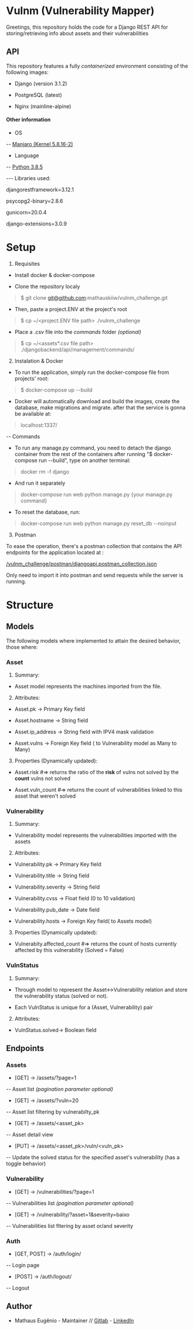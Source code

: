 
  

# Vulnm (Vulnerability Mapper)

Greetings, this repository holds the code for a Django REST API for storing/retrieving info about assets and their vulnerabilities

## API

This repository features a fully *containerized* environment consisting of the following images:

- Django (version 3.1.2)

- PostgreSQL (latest)

- Nginx (mainline-alpine)

  

#### Other information

- OS

-- [Manjaro (Kernel 5.8.16-2)](https://manjaro.org/get-manjaro/)

- Language

-- [Python 3.8.5](https://hub.docker.com/_/python/)

--- Libraries used:

djangorestframework=3.12.1

psycopg2-binary=2.8.6

gunicorn=20.0.4

django-extensions=3.0.9

  

# Setup

1. Requisites

* Install docker & docker-compose

  

* Clone the repository localy

  

> $ git clone git@github.com:mathauskiiw/vulnm_challenge.git

  

* Then, paste a project.ENV at the project's root

  

> $ cp ~/<project.ENV  file  path> ./vulnm_challenge

  

* Place a .csv file into the *commands* folder *(optional)*

  

> $ cp ~/<assets*.csv  file  path> ./djangobackend/api/management/commands/

  
  

2. Instalation & Docker

* To run the application, simply run the docker-compose file from projects' root:

  

> $ docker-compose up --build

  

* Docker will automatically download and build the images, create the database, make migrations and migrate. after that the service is gonna be available at:

  
  

> localhost:1337/

  
  

-- Commands

* To run any manage.py command, you need to detach the django container from the rest of the containers after running "$ docker-compose run --build", type on another terminal:

  

> docker rm -f django

  

* And run it separately

  

> docker-compose run web python manage.py {your  manage.py  command}

* To reset the database, run:
>docker-compose run web python manage.py reset_db --noinput

3. Postman

To ease the operation, there's a postman collection that contains the API endpoints for the application located at :

[/vulnm_challenge/postman/djangoapi.postman_collection.json](https://github.com/mathauskiiw/vulnm_challenge/blob/master/postman/djangoapi.postman_collection.json)

Only need to import it into postman and send requests while the server is running.

# Structure

  

## Models

The following models where implemented to attain the desired behavior, those where:

### Asset

1. Summary:

- Asset model represents the machines imported from the file.

2. Attributes:

- Asset.pk -> Primary Key field

- Asset.hostname -> String field

- Asset.ip_address -> String field with IPV4 mask validation

- Asset.vulns -> Foreign Key field ( to Vulnerability model as Many to Many)

3. Properties (Dynamically updated):

- Asset.risk
#=> returns the ratio of the **risk** of vulns not solved by the **count** vulns not solved

- Asset.vuln_count
#=> returns the count of vulnerabilities linked to this asset that weren't solved

  

### Vulnerability

1. Summary:

- Vulnerability model represents the vulnerabilities imported with the assets

2. Attributes:

- Vulnerability.pk -> Primary Key field

- Vulnerability.title -> String field

- Vulnerability.severity -> String field

- Vulnerability.cvss -> Float field (0 to 10 validation)

- Vulnerability.pub_date -> Date field

- Vulnerability.hosts -> Foreign Key field( to Assets model)

3. Properties (Dynamically updated):

- Vulnerabity.affected_count
	#=> returns the count of hosts currently affected by this vulnerability (Solved = False)

  

### VulnStatus

1. Summary:

- Through model to represent the Asset<->Vulnerability relation and store the vulnerability status (solved or not).

- Each VulnStatus is unique for a (Asset, Vulnerability) pair

2. Attributes:

- VulnStatus.solved-> Boolean field

  

## Endpoints

### Assets

-  [GET] -> /assets/?page=1

-- Asset list *(pagination parameter optional)*

-  [GET] -> /assets/?vuln=20

-- Asset list filtering by vulnerabilty_pk

-  [GET] -> /assets/<asset_pk>

-- Asset detail view

-  [PUT] -> /assets/<asset_pk>/vuln/<vuln_pk>

-- Update the solved status for the specified asset's vulnerability (has a toggle behavior)

  

### Vulnerability

-  [GET] -> /vulnerabilities/?page=1

-- Vulnerabilities list *(pagination parameter optional)*

-  [GET] -> /vulnerability/?asset=1&severity=baixo

-- Vulnerabilities list fltering by asset or/and severity

  

### Auth

- [GET, POST] -> /auth/login/

-- Login page

-  [POST] -> /auth/logout/

-- Logout

  

## Author

- Mathaus Eugênio - Maintainer // [Gitlab](https://gitlab.com/hideonsouls) - [LinkedIn](https://www.linkedin.com/in/mathaus-eug%C3%AAnio-01b065b7/)

